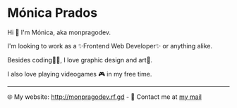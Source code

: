 # Mónica Prados

Hi 👋 I'm Mónica, aka monpragodev.

I'm looking to work as a ✨Frontend Web Developer✨ or anything alike.

Besides coding👩‍💻, I love graphic design and art🎨.

I also love playing videogames 🎮 in my free time.

---

🌐 My website: http://monpragodev.rf.gd - 📧 Contact me at [my mail](mailto:monpragodev@gmail.com)
